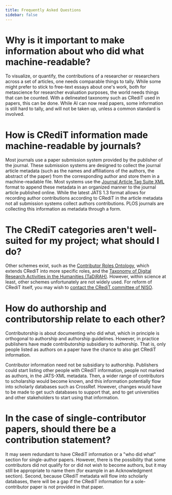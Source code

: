 ```yaml
---
title: Frequently Asked Questions
sidebar: false
---
```


# Why is it important to make information about who did what machine-readable?

To visualize, or quantify, the contributions of a researcher or researchers across a set of articles, one needs comparable things to tally. While some might prefer to stick to free-text essays about one's work, both for metascience for researcher evaluation purposes, the world needs things that can be counted. With a delineated taxonomy such as CRediT used in papers, this can be done. While AI can now read papers, some information is still hard to tally, and will not be taken up, unless a common standard is involved.

# How is CRediT information made machine-readable by journals?

Most journals use a paper submission system provided by the publisher of the journal. These submission systems are designed to collect the journal article metadata (such as the names and affiliations of the authors, the abstract of the paper) from the corresponding author and store them in a machine-readable file. Most systems use the [Journal Article Tag Suite XML](https://jats.nlm.nih.gov/publishing/1.3/) format to append these metadata in an organized manner to the journal article published online. While the latest JATS 1.3 format allows for recording author contributions according to CRediT in the article metadata not all submission systems collect authors contributions. PLOS journals are collecting this information as metadata through a form. 

# The CRediT categories aren't well-suited for my project; what should I do?

Other schemes exist, such as the [Contributor Roles Ontology](https://github.com/data2health/contributor-role-ontology), which extends CRediT into more specific roles, and the [Taxonomy of Digital Research Activities in the Humanities (TaDiRAH)](https://vocabs.dariah.eu/tadirah/en/). However, within science at least, other schemes unfortunately are not widely used. For reform of CRediT itself, you may wish to [contact the CRediT committee of NISO](https://www.niso.org/standards-committees/credit). 

# How do authorship and contributorship relate to each other?

Contributorship is about documenting who did what, which in principle is orthogonal to authorship and authorship guidelines. However, in practice publishers have made contributorship subsidiary to authorship. That is, only people listed as authors on a paper have the chance to also get CRediT information.

Contributor information need not be subsidiary to authorship. Publishers could start listing other people with CRediT information, people not marked as authors, in the JATS-XML metadata. Then, a wider range of contributors to scholarship would become known, and this information potentially flow into scholarly databases such as CrossRef. However, changes would have to be made to get such databases to support that, and to get universities and other stakeholders to start using that information.

# In the case of single-contributor papers, should there be a contribution statement?

It may seem redundant to have CRediT information or a "who did what" section for single-author papers. However, there is the possibility that some contributors did not qualify for or did not wish to become authors, but it may still be appropriate to name them (for example in an Acknowledgment section). Second, because CRediT metadata will flow into scholarly databases, there will be a gap if the CRediT information for a sole-contributor paper is not provided in that paper.
